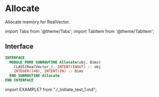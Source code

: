 # Allocate

Allocate memory for RealVector.

import Tabs from '@theme/Tabs';
import TabItem from '@theme/TabItem';

## Interface

<Tabs>
<TabItem value="interface" label="܀ Interface" default>

```fortran
INTERFACE
  MODULE PURE SUBROUTINE Allocate(obj, Dims)
    CLASS(RealVector_), INTENT(INOUT) :: obj
    INTEGER(I4B), INTENT(IN) :: Dims
  END SUBROUTINE Allocate
END INTERFACE 
```

</TabItem>

<TabItem value="example" label="️܀ See example">

import EXAMPLE7 from "./_Initiate_test_1.md";

<EXAMPLE7 />

</TabItem>

<TabItem value="close" label="↢ ">

</TabItem>
</Tabs>


